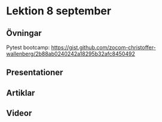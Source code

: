 # Lektion 8 september

## Övningar

Pytest bootcamp: https://gist.github.com/zocom-christoffer-wallenberg/2b88ab0240242a18295b32afc8450492

## Presentationer

## Artiklar

## Videor
